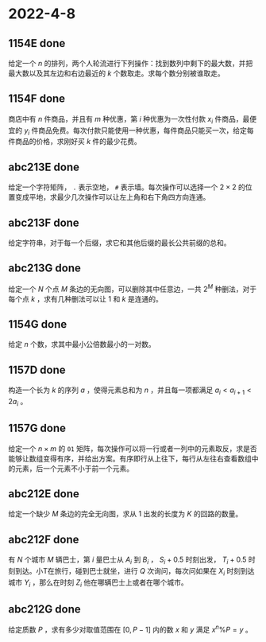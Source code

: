 # 2022-4-8

## 1154E done

给定一个 $n$ 的排列，两个人轮流进行下列操作：找到数列中剩下的最大数，并把最大数以及其左边和右边最近的 $k$ 个数取走。求每个数分别被谁取走。

## 1154F done

商店中有 $n$ 件商品，并且有 $m$ 种优惠，第 $i$ 种优惠为一次性付款 $x_i$ 件商品，最便宜的 $y_i$ 件商品免费。每次付款只能使用一种优惠，每件商品只能买一次，给定每件商品的价格，求刚好买 $k$ 件的最少花费。

## abc213E done

给定一个字符矩阵， `.` 表示空地， `#` 表示墙。每次操作可以选择一个 $2 \times 2$ 的位置变成平地，求最少几次操作可以让左上角和右下角四方向连通。

## abc213F done

给定字符串，对于每一个后缀，求它和其他后缀的最长公共前缀的总和。

## abc213G done

给定一个 $N$ 个点 $M$ 条边的无向图，可以删除其中任意边，一共 $2^M$ 种删法，对于每个点 $k$ ，求有几种删法可以让 $1$ 和 $k$ 是连通的。

## 1154G done

给定 $n$ 个数，求其中最小公倍数最小的一对数。

## 1157D done

构造一个长为 $k$ 的序列 $a$ ，使得元素总和为 $n$ ，并且每一项都满足 $a_i < a_{i + 1} < 2a_i$ 。

## 1157G done

给定一个 $n \times m$ 的 `01` 矩阵，每次操作可以将一行或者一列中的元素取反，求是否能够让数组变得有序，并给出方案。有序即行从上往下，每行从左往右查看数组中的元素，后一个元素不小于前一个元素。

## abc212E done

给定一个缺少 $M$ 条边的完全无向图，求从 $1$ 出发的长度为 $K$ 的回路的数量。

## abc212F done

有 $N$ 个城市 $M$ 辆巴士，第 $i$ 量巴士从 $A_i$ 到 $B_i$ ， $S_i + 0.5$ 时刻出发， $T_i + 0.5$ 时刻到达。小T在旅行，碰到巴士就坐，进行 $Q$ 次询问，每次问如果在 $X_i$ 时刻到达城市 $Y_i$ ，那么在时刻 $Z_i$ 他在哪辆巴士上或者在哪个城市。

## abc212G done

给定质数 $P$ ，求有多少对取值范围在 $[0, P - 1]$ 内的数 $x$ 和 $y$ 满足 $x^n \% P = y$ 。
